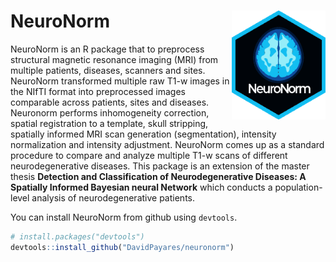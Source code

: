 
# NeuroNorm <img src="neuro_sticker.png" align="right" width="150" />

NeuroNorm is an R package that to preprocess structural magnetic resonance imaging (MRI) from multiple patients, diseases, scanners and sites. NeuroNorm transformed multiple raw T1-w images in the NIfTI format into preprocessed images comparable across patients, sites and diseases. Neuronorm performs inhomogeneity correction, spatial registration to a template, skull stripping, spatially informed MRI scan generation (segmentation), intensity normalization and intensity adjustment. NeuroNorm comes up as a standard procedure to compare and analyze multiple T1-w scans of different neurodegenerative diseases. This package is an extension of the master thesis **Detection and Classification of Neurodegenerative Diseases: A Spatially Informed Bayesian neural Network** which conducts a population-level analysis of neurodegenerative patients.

You can install NeuroNorm from github using `devtools`.

``` r
# install.packages("devtools")
devtools::install_github("DavidPayares/neuronorm")
```


